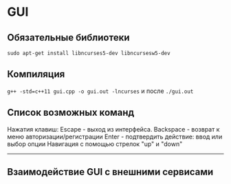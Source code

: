 # GUI

## Обязательные библиотеки

`sudo apt-get install libncurses5-dev libncursesw5-dev`

## Компиляция

`g++ -std=c++11 gui.cpp -o gui.out -lncurses` и после `./gui.out`

## Список возможных команд

Нажатия клавиш:
Escape - выход из интерфейса.
Backspace - возврат к меню авторизации/регистрации
Enter - подтвердить действие: ввод или выбор опции
Навигация с помощью стрелок "up" и "down"

---

## Взаимодействие GUI с внешними сервисами

